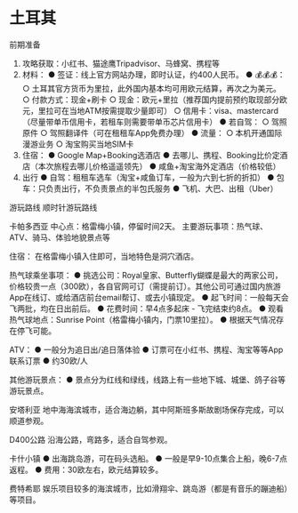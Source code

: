 # 土耳其

前期准备
1. 攻略获取：小红书、猫途鹰Tripadvisor、马蜂窝、携程等
2. 材料：
● 签证：线上官方网站办理，即时认证，约400人民币。
● 💰💰💰：
	○ 土耳其官方货币为里拉，此外国内基本均可用欧元结算，再次之为美元。
	○ 付款方式：现金+刷卡
	○ 现金：欧元+里拉（推荐国内提前预约取现部分欧元，里拉可在当地ATM按需提取少量即可）
	○ 信用卡：visa、mastercard（尽量带单币信用卡，若租车则需要带单币芯片信用卡）
● 若自驾：
	○ 驾照原件
	○ 驾照翻译件（可在租租车App免费办理）
● 流量：
	○ 本机开通国际漫游业务
	○ 淘宝购买当地SIM卡
3. 住宿：
● Google Map+Booking选酒店
● 去哪儿、携程、Booking比价定酒店（本次旅程去哪儿价格遥遥领先）
● 咸鱼+淘宝海外定酒店（价格较低）
4. 出行
● 自驾：租租车选车（淘宝+咸鱼订车，一般为六到七折的折扣）
● 包车：只负责出行，不负责景点的半包氏服务
● 飞机、大巴、出租（Uber）

游玩路线
顺时针游玩路线
 

卡帕多西亚
中心点：格雷梅小镇，停留时间2天。
主要游玩事项：热气球、ATV、骑马、体验地貌景点等

住宿： 在格雷梅小镇入住即可，当地特色是洞穴酒店。

热气球乘坐事项：
● 挑选公司：Royal皇家、Butterfly蝴蝶是最大的两家公司，价格较贵一点（300欧），各自官网可订（需提前订）。其他公司可通过国内旅游App在线订、或给酒店前台email帮订、或去小镇现定。
● 起飞时间：一般每天会飞两批，均在日出前后。
● 花费时间：早4点多起床  - 飞完结束约8点。
● 观看热气球地点：Sunrise Point（格雷梅小镇内，门票10里拉）。
● 根据天气情况存在停飞可能。
 

ATV：
● 一般分为追日出/追日落体验
● 订票可在小红书、携程、淘宝等等App联系订票
● 约30欧/人
 

其他游玩景点：
● 景点分为红线和绿线，线路上有一些地下城、城堡、鸽子谷等游玩景点。

安塔利亚
地中海海滨城市，适合海边躺，其中阿斯班多斯故剧场保存完成，可以顺道参观。

D400公路
沿海公路，弯路多，适合自驾参观。 
 

卡什小镇
● 出海跳岛游，可在码头选船。
● 一般是早9-10点集合上船，晚6-7点返程。
● 费用：30欧左右，欧元结算较多。
 
 


费特希耶
娱乐项目较多的海滨城市，比如滑翔伞、跳岛游（都是有音乐的蹦迪船）等项目。
